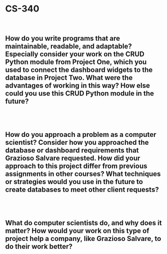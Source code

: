 <H1>CS-340</H1>
<br><H2>How do you write programs that are maintainable, readable, and adaptable? Especially consider your work on the CRUD Python module from Project One, which you used to connect the dashboard widgets to the database in Project Two. What were the advantages of working in this way? How else could you use this CRUD Python module in the future?</H2></br>
<br><H2>How do you approach a problem as a computer scientist? Consider how you approached the database or dashboard requirements that Grazioso Salvare requested. How did your approach to this project differ from previous assignments in other courses? What techniques or strategies would you use in the future to create databases to meet other client requests?</H2></br>
<br><H2>What do computer scientists do, and why does it matter? How would your work on this type of project help a company, like Grazioso Salvare, to do their work better?</H2></br>
